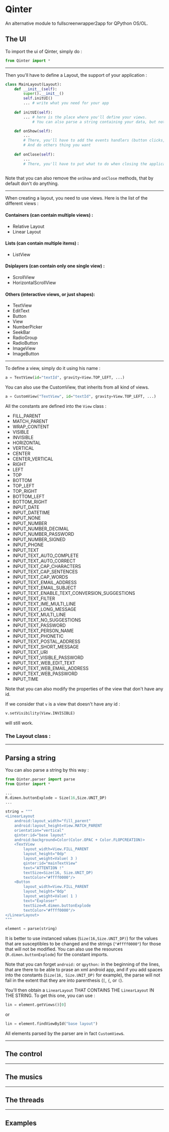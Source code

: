 # Qinter
An alternative module to fullscreenwrapper2app for QPython OS/OL. 

## The UI

To import the ui of Qinter, simply do : 
``` python
from Qinter import *
```

---

Then you'll have to define a Layout, the support of your application : 

``` python
class MainLayout(Layout):
    def __init__(self):
        super().__init__()
        self.initUI()
        ... # write what you need for your app
    
    def initUI(self):
        ... # here is the place where you'll define your views. 
            # You can also parse a string containing your data, but note that it will generate only CustomViews (see Parsing strings section)

    def onShow(self):
        ...
        # There, you'll have to add the events handlers (button clicks, Back key, etc...) or start threads
        # And do others thing you want
    
    def onClose(self):
        ...
        # There, you'll have to put what to do when closing the application (close connections, ...)
    
```

Note that you can also remove the `onShow` and `onClose` methods, that by default don't do anything.

---
When creating a layout, you need to use views. 
Here is the list of the different views :

#### Containers (can contain multiple views) :
 - Relative Layout
 - Linear Layout

#### Lists (can contain multiple items) :
 - ListView

#### Dsiplayers (can contain only one single view) :
 - ScrollView
 - HorizontalScrollView

#### Others (interactive views, or just shapes):
 - TextView
 - EditText
 - Button
 - View
 - NumberPicker
 - SeekBar
 - RadioGroup
 - RadioButton
 - ImageView
 - ImageButton

---


To define a view, simply do it using his name : 

``` python
a = TextView(id="textId", gravity=View.TOP_LEFT, ...)
```

You can also use the CustomView, that inherits from all kind of views.

``` python
a = CustomView("TextView", id="textId", gravity=View.TOP_LEFT, ...)
```

All the constants are defined into the `View` class : 

- FILL_PARENT
- MATCH_PARENT
- WRAP_CONTENT
- VISIBLE
- INVISIBLE
- HORIZONTAL
- VERTICAL
- CENTER
- CENTER_VERTICAL
- RIGHT
- LEFT
- TOP
- BOTTOM
- TOP_LEFT
- TOP_RIGHT
- BOTTOM_LEFT
- BOTTOM_RIGHT
- INPUT_DATE
- INPUT_DATETIME
- INPUT_NONE
- INPUT_NUMBER
- INPUT_NUMBER_DECIMAL
- INPUT_NUMBER_PASSWORD
- INPUT_NUMBER_SIGNED
- INPUT_PHONE
- INPUT_TEXT
- INPUT_TEXT_AUTO_COMPLETE
- INPUT_TEXT_AUTO_CORRECT
- INPUT_TEXT_CAP_CHARACTERS
- INPUT_TEXT_CAP_SENTENCES
- INPUT_TEXT_CAP_WORDS
- INPUT_TEXT_EMAIL_ADDRESS
- INPUT_TEXT_EMAIL_SUBJECT
- INPUT_TEXT_ENABLE_TEXT_CONVERSION_SUGGESTIONS
- INPUT_TEXT_FILTER
- INPUT_TEXT_IME_MULTI_LINE
- INPUT_TEXT_LONG_MESSAGE
- INPUT_TEXT_MULTI_LINE
- INPUT_TEXT_NO_SUGGESTIONS
- INPUT_TEXT_PASSWORD
- INPUT_TEXT_PERSON_NAME
- INPUT_TEXT_PHONETIC
- INPUT_TEXT_POSTAL_ADDRESS
- INPUT_TEXT_SHORT_MESSAGE
- INPUT_TEXT_URI
- INPUT_TEXT_VISIBLE_PASSWORD
- INPUT_TEXT_WEB_EDIT_TEXT
- INPUT_TEXT_WEB_EMAIL_ADDRESS
- INPUT_TEXT_WEB_PASSWORD
- INPUT_TIME


Note that you can also modify the properties of the view that don't have any id.

If we consider that `v` is a view that doesn't have any id : 
``` python
v.setVisibility(View.INVISIBLE)
```

will still work.

### The Layout class : 


----

## Parsing a string

You can also parse a string by this way :
```python
from Qinter.parser import parse
from Qinter import *

...
R.dimen.buttonExplode = Size(16,Size.UNIT_DP)
...

string = """
<LinearLayout
    android:layout_width="fill_parent"
    android:layout_height=View.MATCH_PARENT
    orientation="vertical"
    qinter:id="base layout"
    android:background=Color(Color.OPAC + Color.FLOPCREATION)>
    <TextView
        layout_width=View.FILL_PARENT
        layout_height="0dp"
        layout_weight=Value( 3 )
        qinter:id="mainTextView"
        text="ATTENTION !"
        textSize=Size(16, Size.UNIT_DP)
        textColor="#ffff0000"/>
    <Button
        layout_width=View.FILL_PARENT
        layout_height="0dp"
        layout_weight=Value( 1 )
        text="Exploser"
        textSize=R.dimen.buttonExplode
        textColor="#ffff0000"/>
</LinearLayout>
"""

element = parse(string)

```

It is better to use instanced values (`Size(16,Size.UNIT_DP)`) for the values that are susceptibles to be changed and the strings (`"#ffff0000"`) for those that will not be modified. You can also use the resources (`R.dimen.buttonExplode`) for the constant imports.

Note that you can forget `android:` or `qpython:` in the beginning of the lines, that are there to be able to prase an xml android app, and if you add spaces into the constants (`Size(16, Size.UNIT_DP)` for example), the parse will not fail in the extent that they are into parenthesis (`[`, `{`, or `(`).

You'll then obtain a `LinearLayout` THAT CONTAINS THE `LinearLayout` IN THE STRING.
To get this one, you can use :

```python
lin = element.getViews()[0]
```

or

```python
lin = element.findViewById("base layout")
```

All elements parsed by the parser are in fact `CustomView`s.

----

## The control

----

## The musics

----

## The threads

----

## Examples


